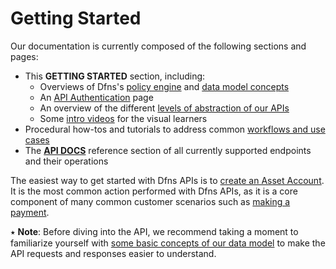 # Getting Started

Our documentation is currently composed of the following sections and pages:

* This **GETTING STARTED** section, including:
  * Overviews of Dfns's [policy engine](PolicyEngineIntro.md) and [data model concepts](DataModelConcepts.md)
  * An [API Authentication](authentication-authorization.md) page
  * An overview of the different [levels of abstraction of our APIs](DfnsAPIAbstractionLevels.md)
  * Some [intro videos](Videos.md) for the visual learners
* Procedural how-tos and tutorials to address common [workflows and use cases](../use-cases/)
* The [**API DOCS**](../api-docs/) reference section of all currently supported endpoints and their operations

The easiest way to get started with Dfns APIs is to [create an Asset Account](<../use-cases/Asset Accounts/CreateAssetAccount.md>). It is the most common action performed with Dfns APIs, as it is a core component of many common customer scenarios such as [making a payment](../use-cases/Payments/InitiatePayment.md).

⭑ **Note**: Before diving into the API, we recommend taking a moment to familiarize yourself with [some basic concepts of our data model](DataModelConcepts.md) to make the API requests and responses easier to understand.
